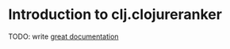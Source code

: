 # Introduction to clj.clojureranker

TODO: write [great documentation](http://jacobian.org/writing/what-to-write/)
